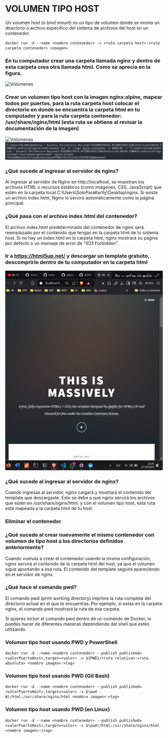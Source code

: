 # VOLUMEN TIPO HOST
Un volumen host (o bind mount) es un tipo de volumen donde se monta un directorio o archivo específico del sistema de archivos del host en un contenedor.

```
docker run -d --name <nombre contenedor> -v <ruta carpeta host>:<ruta carpeta contenedor> <imagen> 
```
### En tu computador crear una carpeta llamada nginx y dentro de esta carpeta crea otra llamada html. Como se aprecia en la figura.
![Volúmenes](img/directorio.PNG)

### Crear un volumen tipo host con la imagen nginx:alpine, mapear todos por puertos, para la ruta carpeta host colocar el directorio en donde se encuentra la carpeta html en tu computador y para la ruta carpeta contenedor: /usr/share/nginx/html (esta ruta se obtiene al revisar la documentación de la imagen)
![Volúmenes](img/volumen-host.PNG)
![alt text](image.png)
### ¿Qué sucede al ingresar al servidor de nginx?
Al ingresar al servidor de Nginx en http://localhost, se muestran los archivos HTML o recursos estáticos (como imágenes, CSS, JavaScript) que estén en la carpeta local C:\Users\SoloParaKerlly\Desktop\nginx. Si existe un archivo index.html, Nginx lo servirá automáticamente como la página principal.
### ¿Qué pasa con el archivo index.html del contenedor?
El archivo index.html predeterminado del contenedor de nginx será reemplazado por el contenido que tengas en la carpeta html de tu sistema host. Si no hay un index.html en la carpeta html, nginx mostrará su página por defecto o un mensaje de error de "403 Forbidden".

### Ir a https://html5up.net/ y descargar un template gratuito, descomprirlo dentro de tu computador en la carpeta html
![alt text](image-1.png)

### ¿Qué sucede al ingresar al servidor de nginx?
Cuando ingresas al servidor, nginx cargará y mostrará el contenido del template que descargaste. Esto se debe a que nginx servirá los archivos que estén en /usr/share/nginx/html, y con el volumen tipo host, esta ruta está mapeada a la carpeta html de tu host.

### Eliminar el contenedor

### ¿Qué sucede al crear nuevamente el mismo contenedor con volumen de tipo host a los directorios definidos anteriormente?
Cuando vuelvas a crear el contenedor usando la misma configuración, nginx servirá el contenido de la carpeta html del host, ya que el volumen sigue apuntando a esa ruta. El contenido del template seguirá apareciendo en el servidor de nginx.

### ¿Qué hace el comando pwd?
El comando pwd (print working directory) imprime la ruta completa del directorio actual en el que te encuentras. Por ejemplo, si estás en la carpeta nginx, el comando pwd mostrará la ruta de esa carpeta.

Si quieres incluir el comando pwd dentro de un comando de Docker, lo puedes hacer de diferentes maneras dependiendo del shell que estés utilizando.


### Volumen tipo host usando PWD y PowerShell
```
docker run -d --name <nombre contenedor> --publish published=<valorPuertoHost>,target=<valor> -v ${PWD}/<ruta relativa>:<ruta absoluta> <nombre imagen>:<tag> 
```

### Volumen tipo host usando PWD (Git Bash)

```
docker run -d --name <nombre contenedor> --publish published=<valorPuertoHost>,target=<valor> -v $(pwd -W)/html:/usr/share/nginx/html <nombre imagen>:<tag> 
```

### Volumen tipo host usando PWD (en Linux)

```
docker run -d --name <nombre contenedor> --publish published=<valorPuertoHost>,target=<valor> -v $(pwd)/html:/usr/share/nginx/html <nombre imagen>:<tag> 
```

